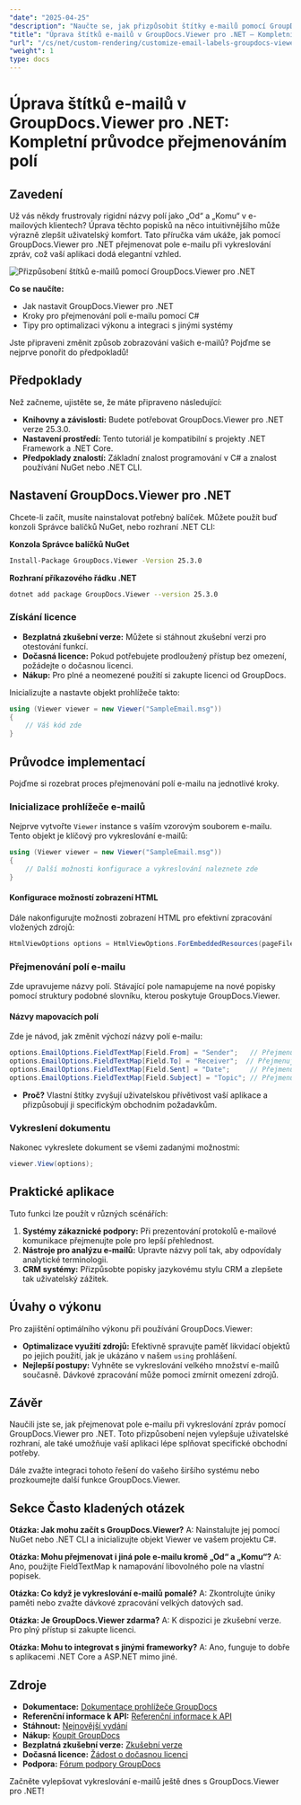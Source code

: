 ```yaml
---
"date": "2025-04-25"
"description": "Naučte se, jak přizpůsobit štítky e-mailů pomocí GroupDocs.Viewer pro .NET v tomto podrobném návodu. Vylepšete uživatelské rozhraní vaší aplikace přejmenováním polí, jako je „Od“ a „Komu“."
"title": "Úprava štítků e-mailů v GroupDocs.Viewer pro .NET – Kompletní průvodce přejmenováním polí"
"url": "/cs/net/custom-rendering/customize-email-labels-groupdocs-viewer-dotnet/"
"weight": 1
type: docs
---
```

# Úprava štítků e-mailů v GroupDocs.Viewer pro .NET: Kompletní průvodce přejmenováním polí

## Zavedení

Už vás někdy frustrovaly rigidní názvy polí jako „Od“ a „Komu“ v e-mailových klientech? Úprava těchto popisků na něco intuitivnějšího může výrazně zlepšit uživatelský komfort. Tato příručka vám ukáže, jak pomocí GroupDocs.Viewer pro .NET přejmenovat pole e-mailu při vykreslování zpráv, což vaší aplikaci dodá elegantní vzhled.

![Přizpůsobení štítků e-mailů pomocí GroupDocs.Viewer pro .NET](/viewer/custom-rendering/customize-email-labels-img.png)

**Co se naučíte:**
- Jak nastavit GroupDocs.Viewer pro .NET
- Kroky pro přejmenování polí e-mailu pomocí C#
- Tipy pro optimalizaci výkonu a integraci s jinými systémy

Jste připraveni změnit způsob zobrazování vašich e-mailů? Pojďme se nejprve ponořit do předpokladů!

## Předpoklady

Než začneme, ujistěte se, že máte připraveno následující:

- **Knihovny a závislosti:** Budete potřebovat GroupDocs.Viewer pro .NET verze 25.3.0.
- **Nastavení prostředí:** Tento tutoriál je kompatibilní s projekty .NET Framework a .NET Core.
- **Předpoklady znalostí:** Základní znalost programování v C# a znalost používání NuGet nebo .NET CLI.

## Nastavení GroupDocs.Viewer pro .NET

Chcete-li začít, musíte nainstalovat potřebný balíček. Můžete použít buď konzoli Správce balíčků NuGet, nebo rozhraní .NET CLI:

**Konzola Správce balíčků NuGet**
```bash
Install-Package GroupDocs.Viewer -Version 25.3.0
```

**Rozhraní příkazového řádku .NET**
```bash
dotnet add package GroupDocs.Viewer --version 25.3.0
```

### Získání licence
- **Bezplatná zkušební verze:** Můžete si stáhnout zkušební verzi pro otestování funkcí.
- **Dočasná licence:** Pokud potřebujete prodloužený přístup bez omezení, požádejte o dočasnou licenci.
- **Nákup:** Pro plné a neomezené použití si zakupte licenci od GroupDocs.

Inicializujte a nastavte objekt prohlížeče takto:

```csharp
using (Viewer viewer = new Viewer("SampleEmail.msg"))
{
    // Váš kód zde
}
```

## Průvodce implementací

Pojďme si rozebrat proces přejmenování polí e-mailu na jednotlivé kroky.

### Inicializace prohlížeče e-mailů

Nejprve vytvořte `Viewer` instance s vaším vzorovým souborem e-mailu. Tento objekt je klíčový pro vykreslování e-mailů:

```csharp
using (Viewer viewer = new Viewer("SampleEmail.msg"))
{
    // Další možnosti konfigurace a vykreslování naleznete zde
}
```

#### Konfigurace možností zobrazení HTML

Dále nakonfigurujte možnosti zobrazení HTML pro efektivní zpracování vložených zdrojů:

```csharp
HtmlViewOptions options = HtmlViewOptions.ForEmbeddedResources(pageFilePathFormat);
```

### Přejmenování polí e-mailu

Zde upravujeme názvy polí. Stávající pole namapujeme na nové popisky pomocí struktury podobné slovníku, kterou poskytuje GroupDocs.Viewer.

#### Názvy mapovacích polí

Zde je návod, jak změnit výchozí názvy polí e-mailu:

```csharp
options.EmailOptions.FieldTextMap[Field.From] = "Sender";   // Přejmenujte pole „Od“ na „Odesílatel“.
options.EmailOptions.FieldTextMap[Field.To] = "Receiver";  // Přejmenujte pole „Komu“ na „Příjemce“.
options.EmailOptions.FieldTextMap[Field.Sent] = "Date";     // Přejmenujte pole „Odesláno“ na „Datum“.
options.EmailOptions.FieldTextMap[Field.Subject] = "Topic"; // Přejmenujte pole „Předmět“ na „Téma“.
```

- **Proč?** Vlastní štítky zvyšují uživatelskou přívětivost vaší aplikace a přizpůsobují ji specifickým obchodním požadavkům.

### Vykreslení dokumentu

Nakonec vykreslete dokument se všemi zadanými možnostmi:

```csharp
viewer.View(options);
```

## Praktické aplikace

Tuto funkci lze použít v různých scénářích:

1. **Systémy zákaznické podpory:** Při prezentování protokolů e-mailové komunikace přejmenujte pole pro lepší přehlednost.
2. **Nástroje pro analýzu e-mailů:** Upravte názvy polí tak, aby odpovídaly analytické terminologii.
3. **CRM systémy:** Přizpůsobte popisky jazykovému stylu CRM a zlepšete tak uživatelský zážitek.

## Úvahy o výkonu

Pro zajištění optimálního výkonu při používání GroupDocs.Viewer:
- **Optimalizace využití zdrojů:** Efektivně spravujte paměť likvidací objektů po jejich použití, jak je ukázáno v našem `using` prohlášení.
- **Nejlepší postupy:** Vyhněte se vykreslování velkého množství e-mailů současně. Dávkové zpracování může pomoci zmírnit omezení zdrojů.

## Závěr

Naučili jste se, jak přejmenovat pole e-mailu při vykreslování zpráv pomocí GroupDocs.Viewer pro .NET. Toto přizpůsobení nejen vylepšuje uživatelské rozhraní, ale také umožňuje vaší aplikaci lépe splňovat specifické obchodní potřeby. 

Dále zvažte integraci tohoto řešení do vašeho širšího systému nebo prozkoumejte další funkce GroupDocs.Viewer.

## Sekce Často kladených otázek

**Otázka: Jak mohu začít s GroupDocs.Viewer?**
A: Nainstalujte jej pomocí NuGet nebo .NET CLI a inicializujte objekt Viewer ve vašem projektu C#.

**Otázka: Mohu přejmenovat i jiná pole e-mailu kromě „Od“ a „Komu“?**
A: Ano, použijte FieldTextMap k namapování libovolného pole na vlastní popisek.

**Otázka: Co když je vykreslování e-mailů pomalé?**
A: Zkontrolujte úniky paměti nebo zvažte dávkové zpracování velkých datových sad.

**Otázka: Je GroupDocs.Viewer zdarma?**
A: K dispozici je zkušební verze. Pro plný přístup si zakupte licenci.

**Otázka: Mohu to integrovat s jinými frameworky?**
A: Ano, funguje to dobře s aplikacemi .NET Core a ASP.NET mimo jiné.

## Zdroje
- **Dokumentace:** [Dokumentace prohlížeče GroupDocs](https://docs.groupdocs.com/viewer/net/)
- **Referenční informace k API:** [Referenční informace k API](https://reference.groupdocs.com/viewer/net/)
- **Stáhnout:** [Nejnovější vydání](https://releases.groupdocs.com/viewer/net/)
- **Nákup:** [Koupit GroupDocs](https://purchase.groupdocs.com/buy)
- **Bezplatná zkušební verze:** [Zkušební verze](https://releases.groupdocs.com/viewer/net/)
- **Dočasná licence:** [Žádost o dočasnou licenci](https://purchase.groupdocs.com/temporary-license/)
- **Podpora:** [Fórum podpory GroupDocs](https://forum.groupdocs.com/c/viewer/9)

Začněte vylepšovat vykreslování e-mailů ještě dnes s GroupDocs.Viewer pro .NET!